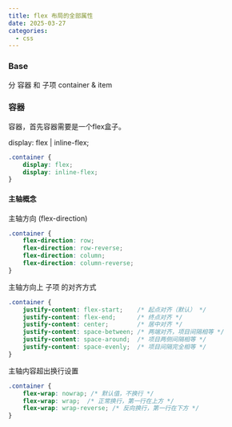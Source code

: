```yaml
---
title: flex 布局的全部属性
date: 2025-03-27
categories:
  - css
---
```

### Base
分 容器 和 子项
container & item

### 容器

容器，首先容器需要是一个flex盒子。

display: flex | inline-flex;

```css
.container {
    display: flex;
    display: inline-flex;
}
```

#### 主轴概念

主轴方向 (flex-direction)

```css
.container {
    flex-direction: row;
    flex-direction: row-reverse;
    flex-direction: column;
    flex-direction: column-reverse;
}
```

主轴方向上 子项 的对齐方式

```css
.container {
    justify-content: flex-start;    /* 起点对齐（默认） */
    justify-content: flex-end;      /* 终点对齐 */
    justify-content: center;        /* 居中对齐 */
    justify-content: space-between; /* 两端对齐，项目间隔相等 */
    justify-content: space-around;  /* 项目两侧间隔相等 */
    justify-content: space-evenly;  /* 项目间隔完全相等 */
}
```

主轴内容超出换行设置

```css
.container {
    flex-wrap: nowrap; /* 默认值，不换行 */
    flex-wrap: wrap;  /* 正常换行，第一行在上方 */
    flex-wrap: wrap-reverse; /* 反向换行，第一行在下方 */
}
```